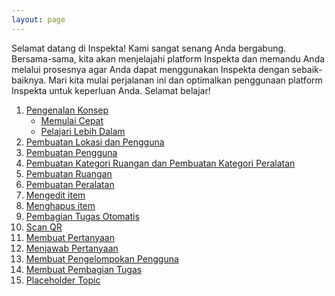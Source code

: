 ```yaml
---
layout: page
---
```


<!-- ## Welcome Page -->
Selamat datang di Inspekta! Kami sangat senang Anda bergabung. Bersama-sama, kita akan menjelajahi platform Inspekta dan memandu Anda melalui prosesnya agar Anda dapat menggunakan Inspekta dengan sebaik-baiknya. Mari kita mulai perjalanan ini dan optimalkan penggunaan platform Inspekta untuk keperluan Anda. Selamat belajar!

1. [Pengenalan Konsep](./concept/)
   - [Memulai Cepat](./start/)
   - [Pelajari Lebih Dalam](./advance/)
2. [Pembuatan Lokasi dan Pengguna](./rprog/)
3. [Pembuatan Pengguna](./rprog/)
4. [Pembuatan Kategori Ruangan dan Pembuatan Kategori Peralatan](./getclean/) 
5. [Pembuatan Ruangan](./eda/)
6. [Pembuatan Peralatan](./repres/)
7. [Mengedit item](./statinf/)
8. [Menghapus item](./regmod/)
9. [Pembagian Tugas Otomatis](./pml/)
10. [Scan QR](./ddp/)
11. [Membuat Pertanyaan](./capstone/)
12. [Menjawab Pertanyaan](./capstone/)
13. [Membuat Pengelompokan Pengguna](./capstone/)
14. [Membuat Pembagian Tugas](./capstone/)
15. [Placeholder Topic](./placeholder/)
